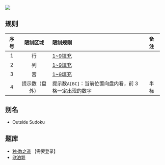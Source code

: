 ![](https://www.gmpuzzles.com/images/blog/GM-OutsideEx.png)

## 规则
| 序号 | 限制区域 | 限制规则 | 备注 |
| :---: | :---: | :--- | :--- |
| 1 | 行 | [1~9填充] | |
| 2 | 列 | [1~9填充] | |
| 3 | 宫 | [1~9填充] | |
| 4 | 提示数（盘外） | 提示数`A[BC]`：当前位置向盘内看，前 3 格一定出现的数字 | 半标 |

## 别名
- Outside Sudoku

## 题库
- [独·数之道](http://www.sudokufans.org.cn/lx/game.index.php?type=ts3) 【需要登录】
- [欧泊颗](https://www.oubk.com/sudoku/OutsideSudoku-3x3-0.html?level=5)

[1~9填充]: ../../../rules.md#1~9填充
